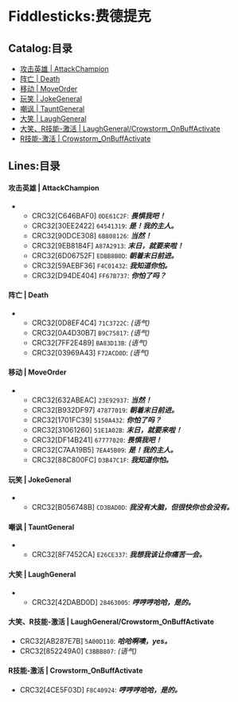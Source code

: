 # Fiddlesticks:费德提克

## Catalog:目录
* [攻击英雄 | AttackChampion](#攻击英雄--AttackChampion)
* [阵亡 | Death](#阵亡--Death)
* [移动 | MoveOrder](#移动--MoveOrder)
* [玩笑 | JokeGeneral](#玩笑--JokeGeneral)
* [嘲讽 | TauntGeneral](#嘲讽--TauntGeneral)
* [大笑 | LaughGeneral](#大笑--LaughGeneral)
* [大笑、R技能-激活 | LaughGeneral/Crowstorm_OnBuffActivate](#大笑R技能-激活--LaughGeneralCrowstorm_OnBuffActivate)
* [R技能-激活 | Crowstorm_OnBuffActivate](#R技能-激活--Crowstorm_OnBuffActivate)

## Lines:目录
#### 攻击英雄 | AttackChampion
- - CRC32[C646BAF0] `0DE61C2F`: ***畏惧我吧！***
  - CRC32[30EE2422] `64541319`: ***是！我的主人。***
  - CRC32[90DCE308] `6B808126`: ***当然！***
  - CRC32[9EB8184F] `A87A2913`: ***末日，就要来啦！***
  - CRC32[6D06752F] `EDBB8B0D`: ***朝着末日前进。***
  - CRC32[59AEBF36] `F4C01432`: ***我知道你怕。***
  - CRC32[D94DE404] `FF67B737`: ***你怕了吗？***

#### 阵亡 | Death
- - CRC32[0D8EF4C4] `71C3722C`: *(语气)*
  - CRC32[0A4D30B7] `B9C75817`: *(语气)*
  - CRC32[7FF2E489] `BA83D13B`: *(语气)*
  - CRC32[03969A43] `F72ACD0D`: *(语气)*

#### 移动 | MoveOrder
- - CRC32[632ABEAC] `23E92937`: ***当然！***
  - CRC32[B932DF97] `47877019`: ***朝着末日前进。***
  - CRC32[1701FC39] `5150A432`: ***你怕了吗？***
  - CRC32[31061260] `51E1A02B`: ***末日，就要来啦！***
  - CRC32[DF14B241] `67777020`: ***畏惧我吧！***
  - CRC32[C7AA19B5] `7EA45B09`: ***是！我的主人。***
  - CRC32[88C800FC] `D3B47C1F`: ***我知道你怕。***

#### 玩笑 | JokeGeneral
- - CRC32[B056748B] `CD3BAD0D`: ***我没有大脑，但很快你也会没有。***

#### 嘲讽 | TauntGeneral
- - CRC32[8F7452CA] `E26CE337`: ***我想我该让你痛苦一会。***

#### 大笑 | LaughGeneral
- - CRC32[42DABD0D] `28463005`: ***哼哼哼哈哈，是的。***

#### 大笑、R技能-激活 | LaughGeneral/Crowstorm_OnBuffActivate
  - CRC32[AB287E7B] `5A00D110`: ***哈哈啊噢，yes。***
  - CRC32[852249A0] `C3BBB807`: *(语气)*

#### R技能-激活 | Crowstorm_OnBuffActivate
  - CRC32[4CE5F03D] `F8C40924`: ***哼哼哼哈哈，是的。***
